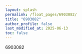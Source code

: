 ```yaml
---
layout: splash
permalink: /float_pages/6903082/
title: "6903082"
author_profile: false
last_modified_at: 2025-06-13
toc: false
---
```

 
6903082
